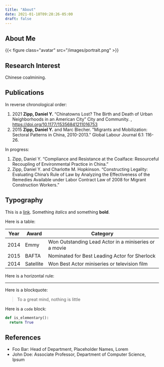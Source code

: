 ```yaml
---
title: "About"
date: 2021-01-18T09:28:26-05:00
draft: false
---
```


## About Me

{{< figure class="avatar" src="/images/portrait.png" >}}

## Research Interest

Chinese coalmining.

## Publications

In reverse chronological order:
1. 2021	**Zipp, Daniel Y.** “Chinatowns Lost? The Birth and Death of Urban Neighborhoods in an American City” City and Community. , https://doi.org/10.1177/15356841211016753
2. 2015	**Zipp, Daniel Y.** and Marc Blecher. "Migrants and Mobilization: Sectoral Patterns in China, 2010-2013." Global Labour Journal 6.1: 116-26.

In progress: 
1. Zipp, Daniel Y. “Compliance and Resistance at the Coalface: Resourceful Recoupling of Environmental Practice in China.”
2. Zipp, Daniel Y. and Charlotte M. Hopkinson. “Constructing Legality: Evaluating China’s Rule of Law by Analyzing the Effectiveness of the Remedies Available under Labor Contract Law of 2008 for Migrant Construction Workers.”


## Typography

This is a [link](http://google.com). Something *italics* and something **bold**.

Here is a table:

Year | Award | Category
-----|-------|--------
2014 | Emmy  | Won Outstanding Lead Actor in a miniseries or a movie
2015 | BAFTA | Nominated for Best Leading Actor for Sherlock
2014 | Satellite | Won Best Actor miniseries or television film

Here is a horizontal rule:

---

Here is a blockquote:

> To a great mind, nothing is little

Here is a `code` block:

```python
def is_elementary():
  return True
```

## References

* Foo Bar: Head of Department, Placeholder Names, Lorem
* John Doe: Associate Professor, Department of Computer Science, Ipsum

[^1]: This is the first footnote.
[^2]: This is the second footnote.
